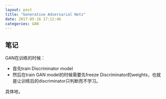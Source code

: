 ```yaml
---
layout: post
title: "Generative Adversarial Nets"
date: 2017-05-16 17:12:46
categories: GAN
---
```

## 笔记
GAN在训练的时候：

- 首先train Discriminator model
- 然后在train GAN model的时候需要先freeze Discriminator的weights，也就是让训练后的discriminator只判断而不学习。

具体地，